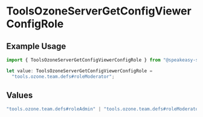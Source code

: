 # ToolsOzoneServerGetConfigViewerConfigRole

## Example Usage

```typescript
import { ToolsOzoneServerGetConfigViewerConfigRole } from "@speakeasy-sdks/bluesky/models/components";

let value: ToolsOzoneServerGetConfigViewerConfigRole =
  "tools.ozone.team.defs#roleModerator";
```

## Values

```typescript
"tools.ozone.team.defs#roleAdmin" | "tools.ozone.team.defs#roleModerator" | "tools.ozone.team.defs#roleTriage"
```